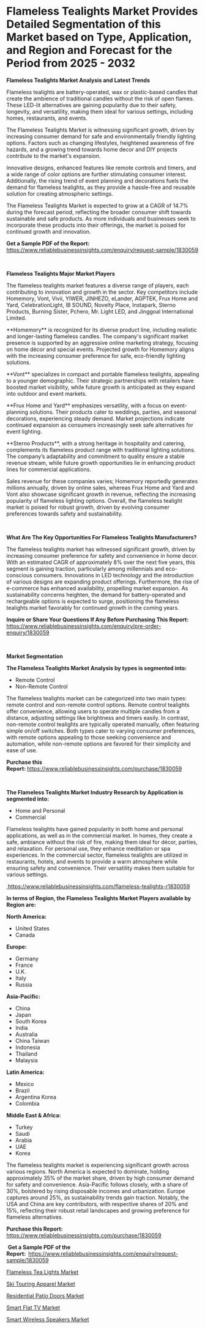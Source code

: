 <p><h1>Flameless Tealights Market Provides Detailed Segmentation of this Market based on Type, Application, and Region and Forecast for the Period from 2025 - 2032</h1></p><p><strong>Flameless Tealights Market Analysis and Latest Trends</strong></p>
<p><p>Flameless tealights are battery-operated, wax or plastic-based candles that create the ambience of traditional candles without the risk of open flames. These LED-lit alternatives are gaining popularity due to their safety, longevity, and versatility, making them ideal for various settings, including homes, restaurants, and events. </p><p>The Flameless Tealights Market is witnessing significant growth, driven by increasing consumer demand for safe and environmentally friendly lighting options. Factors such as changing lifestyles, heightened awareness of fire hazards, and a growing trend towards home decor and DIY projects contribute to the market's expansion. </p><p>Innovative designs, enhanced features like remote controls and timers, and a wide range of color options are further stimulating consumer interest. Additionally, the rising trend of event planning and decorations fuels the demand for flameless tealights, as they provide a hassle-free and reusable solution for creating atmospheric settings. </p><p>The Flameless Tealights Market is expected to grow at a CAGR of 14.7% during the forecast period, reflecting the broader consumer shift towards sustainable and safe products. As more individuals and businesses seek to incorporate these products into their offerings, the market is poised for continued growth and innovation.</p></p>
<p><strong>Get a Sample PDF of the Report:&nbsp;</strong> <a href="https://www.reliablebusinessinsights.com/enquiry/request-sample/1830059?utm_campaign=63&utm_medium=2&utm_source=Github&utm_content=ia&utm_term=09022025&utm_id=flameless-tealights">https://www.reliablebusinessinsights.com/enquiry/request-sample/1830059</a></p>
<p>&nbsp;</p>
<p><strong>Flameless Tealights Major Market Players</strong></p>
<p><p>The flameless tealights market features a diverse range of players, each contributing to innovation and growth in the sector. Key competitors include Homemory, Vont, Vivii, YIWER, JINHEZO, eLander, AGPTEK, Frux Home and Yard, CelebrationLight, IB SOUND, Novelty Place, Instapark, Sterno Products, Burning Sister, Pchero, Mr. Light LED, and Jinggoal International Limited.</p><p>**Homemory** is recognized for its diverse product line, including realistic and longer-lasting flameless candles. The company's significant market presence is supported by an aggressive online marketing strategy, focusing on home décor and special events. Projected growth for Homemory aligns with the increasing consumer preference for safe, eco-friendly lighting solutions. </p><p>**Vont** specializes in compact and portable flameless tealights, appealing to a younger demographic. Their strategic partnerships with retailers have boosted market visibility, while future growth is anticipated as they expand into outdoor and event markets.</p><p>**Frux Home and Yard** emphasizes versatility, with a focus on event-planning solutions. Their products cater to weddings, parties, and seasonal decorations, experiencing steady demand. Market projections indicate continued expansion as consumers increasingly seek safe alternatives for event lighting.</p><p>**Sterno Products**, with a strong heritage in hospitality and catering, complements its flameless product range with traditional lighting solutions. The company’s adaptability and commitment to quality ensure a stable revenue stream, while future growth opportunities lie in enhancing product lines for commercial applications.</p><p>Sales revenue for these companies varies; Homemory reportedly generates millions annually, driven by online sales, whereas Frux Home and Yard and Vont also showcase significant growth in revenue, reflecting the increasing popularity of flameless lighting options. Overall, the flameless tealight market is poised for robust growth, driven by evolving consumer preferences towards safety and sustainability.</p></p>
<p>&nbsp;</p>
<p><strong>What Are The Key Opportunities For Flameless Tealights Manufacturers?</strong></p>
<p><p>The flameless tealights market has witnessed significant growth, driven by increasing consumer preference for safety and convenience in home decor. With an estimated CAGR of approximately 8% over the next five years, this segment is gaining traction, particularly among millennials and eco-conscious consumers. Innovations in LED technology and the introduction of various designs are expanding product offerings. Furthermore, the rise of e-commerce has enhanced availability, propelling market expansion. As sustainability concerns heighten, the demand for battery-operated and rechargeable options is expected to surge, positioning the flameless tealights market favorably for continued growth in the coming years.</p></p>
<p><strong>Inquire or Share Your Questions If Any Before Purchasing This Report:</strong> <a href="https://www.reliablebusinessinsights.com/enquiry/pre-order-enquiry/1830059?utm_campaign=63&utm_medium=2&utm_source=Github&utm_content=ia&utm_term=09022025&utm_id=flameless-tealights">https://www.reliablebusinessinsights.com/enquiry/pre-order-enquiry/1830059</a></p>
<p>&nbsp;</p>
<p><strong>Market Segmentation</strong></p>
<p><strong>The Flameless Tealights Market Analysis by types is segmented into:</strong></p>
<p><ul><li>Remote Control</li><li>Non-Remote Control</li></ul></p>
<p><p>The flameless tealights market can be categorized into two main types: remote control and non-remote control options. Remote control tealights offer convenience, allowing users to operate multiple candles from a distance, adjusting settings like brightness and timers easily. In contrast, non-remote control tealights are typically operated manually, often featuring simple on/off switches. Both types cater to varying consumer preferences, with remote options appealing to those seeking convenience and automation, while non-remote options are favored for their simplicity and ease of use.</p></p>
<p><strong>Purchase this Report:&nbsp;</strong><a href="https://www.reliablebusinessinsights.com/purchase/1830059?utm_campaign=63&utm_medium=2&utm_source=Github&utm_content=ia&utm_term=09022025&utm_id=flameless-tealights">https://www.reliablebusinessinsights.com/purchase/1830059</a></p>
<p>&nbsp;</p>
<p><strong>The Flameless Tealights Market Industry Research by Application is segmented into:</strong></p>
<p><ul><li>Home and Personal</li><li>Commercial</li></ul></p>
<p><p>Flameless tealights have gained popularity in both home and personal applications, as well as in the commercial market. In homes, they create a safe, ambiance without the risk of fire, making them ideal for décor, parties, and relaxation. For personal use, they enhance meditation or spa experiences. In the commercial sector, flameless tealights are utilized in restaurants, hotels, and events to provide a warm atmosphere while ensuring safety and convenience. Their versatility makes them suitable for various settings.</p></p>
<p><a href="https://www.reliablebusinessinsights.com/flameless-tealights-r1830059?utm_campaign=63&utm_medium=2&utm_source=Github&utm_content=ia&utm_term=09022025&utm_id=flameless-tealights">&nbsp;https://www.reliablebusinessinsights.com/flameless-tealights-r1830059</a></p>
<p><strong>In terms of Region, the Flameless Tealights Market Players available by Region are:</strong></p>
<p>
    <p> <strong> North America: </strong>
        <ul>
            <li>United States</li>
            <li>Canada</li>
        </ul>
        </p> 
    <p> <strong> Europe: </strong>
        <ul>
            <li>Germany</li>
            <li>France</li>
            <li>U.K.</li>
            <li>Italy</li>
            <li>Russia</li>
        </ul>
        </p> 
    <p> <strong> Asia-Pacific: </strong>
        <ul>
            <li>China</li>
            <li>Japan</li>
            <li>South Korea</li>
            <li>India</li>
            <li>Australia</li>
            <li>China Taiwan</li>
            <li>Indonesia</li>
            <li>Thailand</li>
            <li>Malaysia</li>
        </ul>
        </p> 
    <p> <strong> Latin America: </strong>
        <ul>
            <li>Mexico</li>
            <li>Brazil</li>
            <li>Argentina Korea</li>
            <li>Colombia</li>
        </ul>
        </p> 
    <p> <strong> Middle East & Africa: </strong>
        <ul>
            <li>Turkey</li>
            <li>Saudi</li>
            <li>Arabia</li>
            <li>UAE</li>
            <li>Korea</li>
        </ul>
    </p>
    </p>
<p><p>The flameless tealights market is experiencing significant growth across various regions. North America is expected to dominate, holding approximately 35% of the market share, driven by high consumer demand for safety and convenience. Asia-Pacific follows closely, with a share of 30%, bolstered by rising disposable incomes and urbanization. Europe captures around 25%, as sustainability trends gain traction. Notably, the USA and China are key contributors, with respective shares of 20% and 15%, reflecting their robust retail landscapes and growing preference for flameless alternatives.</p></p>
<p><strong>Purchase this Report: </strong><a href="https://www.reliablebusinessinsights.com/purchase/1830059?utm_campaign=63&utm_medium=2&utm_source=Github&utm_content=ia&utm_term=09022025&utm_id=flameless-tealights">https://www.reliablebusinessinsights.com/purchase/1830059</a></p>
<p>&nbsp;<strong>Get a Sample PDF of the Report:&nbsp;&nbsp;</strong><a href="https://www.reliablebusinessinsights.com/enquiry/request-sample/1830059?utm_campaign=63&utm_medium=2&utm_source=Github&utm_content=ia&utm_term=09022025&utm_id=flameless-tealights">https://www.reliablebusinessinsights.com/enquiry/request-sample/1830059</a></p>
<p><strong></strong></p>
<p><p><a href="https://github.com/muvdibezuh/Market-Research-Report-List-1/blob/main/flameless-tea-lights-market.md?utm_campaign=63&utm_medium=2&utm_source=Github&utm_content=ia&utm_term=09022025&utm_id=flameless-tealights">Flameless Tea Lights Market</a></p><p><a href="https://github.com/ajayanhaizan/Market-Research-Report-List-1/blob/main/ski-touring-apparel-market.md?utm_campaign=63&utm_medium=2&utm_source=Github&utm_content=ia&utm_term=09022025&utm_id=flameless-tealights">Ski Touring Apparel Market</a></p><p><a href="https://github.com/dailyspunj47/Market-Research-Report-List-1/blob/main/residential-patio-doors-market.md?utm_campaign=63&utm_medium=2&utm_source=Github&utm_content=ia&utm_term=09022025&utm_id=flameless-tealights">Residential Patio Doors Market</a></p><p><a href="https://github.com/momossidram/Market-Research-Report-List-1/blob/main/smart-flat-tv-market.md?utm_campaign=63&utm_medium=2&utm_source=Github&utm_content=ia&utm_term=09022025&utm_id=flameless-tealights">Smart Flat TV Market</a></p><p><a href="https://github.com/biyajausenik/Market-Research-Report-List-1/blob/main/smart-wireless-speakers-market.md?utm_campaign=63&utm_medium=2&utm_source=Github&utm_content=ia&utm_term=09022025&utm_id=flameless-tealights">Smart Wireless Speakers Market</a></p></p>